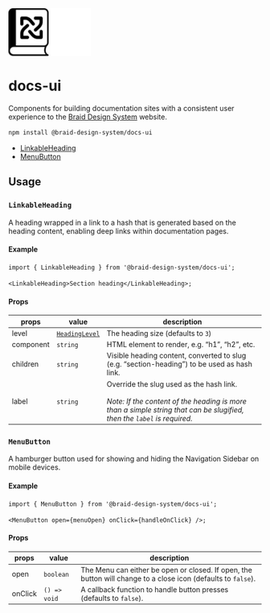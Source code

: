 <img src="https://raw.githubusercontent.com/seek-oss/braid-design-system/HEAD/packages/docs-ui/images/braid-docs-ui-logo.svg#gh-light-mode-only" alt="Braid Docs UI" title="Braid Docs UI" width="80px">
<img src="https://raw.githubusercontent.com/seek-oss/braid-design-system/HEAD/packages/docs-ui/images/braid-docs-ui-logo-inverted.svg#gh-dark-mode-only" alt="Braid Docs UI" title="Braid Docs UI" width="80px" />

# docs-ui

Components for building documentation sites with a consistent user experience to the [Braid Design System] website.

```bash
npm install @braid-design-system/docs-ui
```

- [LinkableHeading](#linkableheading)
- [MenuButton](#menubutton)

## Usage

### `LinkableHeading`

A heading wrapped in a link to a hash that is generated based on the heading content, enabling deep links within
documentation pages.

#### Example

```tsx
import { LinkableHeading } from '@braid-design-system/docs-ui';

<LinkableHeading>Section heading</LinkableHeading>;
```

#### Props

| props     | value            | description                                                                                                                                                               |
| --------- | ---------------- | ------------------------------------------------------------------------------------------------------------------------------------------------------------------------- |
| level     | [`HeadingLevel`] | The heading size (defaults to `3`)                                                                                                                                        |
| component | `string`         | HTML element to render, e.g. &ldquo;h1&rdquo;, &ldquo;h2&rdquo;, etc.                                                                                                     |
| children  | `string`         | Visible heading content, converted to slug (e.g. &ldquo;section-heading&rdquo;) to be used as hash link.                                                                  |
| label     | `string`         | Override the slug used as the hash link.<br/><br/>_Note: If the content of the heading is more than a simple string that can be slugified, then the `label` is required._ |

### `MenuButton`

A hamburger button used for showing and hiding the Navigation Sidebar on mobile devices.

#### Example

```tsx
import { MenuButton } from '@braid-design-system/docs-ui';

<MenuButton open={menuOpen} onClick={handleOnClick} />;
```

#### Props

| props   | value        | description                                                                                                   |
| ------- | ------------ | ------------------------------------------------------------------------------------------------------------- |
| open    | `boolean`    | The Menu can either be open or closed. If open, the button will change to a close icon (defaults to `false`). |
| onClick | `() => void` | A callback function to handle button presses (defaults to `false`).                                           |

[`HeadingLevel`]: https://seek-oss.github.io/braid-design-system/components/Heading
[Braid Design System]: https://seek-oss.github.io/braid-design-system/
